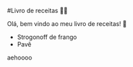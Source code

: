 #Livro de receitas :man_cook:

Olá, bem vindo ao meu livro de receitas! :wave:

- Strogonoff de frango
- Pavê

aehoooo
